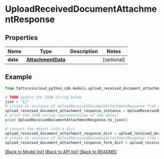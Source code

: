 # UploadReceivedDocumentAttachmentResponse


## Properties
Name | Type | Description | Notes
------------ | ------------- | ------------- | -------------
**data** | [**AttachmentData**](AttachmentData.md) |  | [optional] 

## Example

```python
from fattureincloud_python_sdk.models.upload_received_document_attachment_response import UploadReceivedDocumentAttachmentResponse

# TODO update the JSON string below
json = "{}"
# create an instance of UploadReceivedDocumentAttachmentResponse from a JSON string
upload_received_document_attachment_response_instance = UploadReceivedDocumentAttachmentResponse.from_json(json)
# print the JSON string representation of the object
print UploadReceivedDocumentAttachmentResponse.to_json()

# convert the object into a dict
upload_received_document_attachment_response_dict = upload_received_document_attachment_response_instance.to_dict()
# create an instance of UploadReceivedDocumentAttachmentResponse from a dict
upload_received_document_attachment_response_form_dict = upload_received_document_attachment_response.from_dict(upload_received_document_attachment_response_dict)
```
[[Back to Model list]](../README.md#documentation-for-models) [[Back to API list]](../README.md#documentation-for-api-endpoints) [[Back to README]](../README.md)



